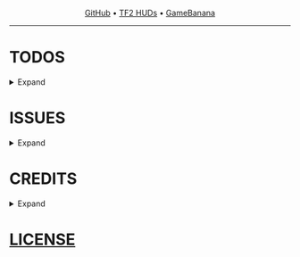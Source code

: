 <p align="center">
  <a href="https://github.com/LlamaGR1/ViviHUD">GitHub</a> • <a href="https://tf2huds.dev/hud/ViviHUD">TF2 HUDs</a> • <a href="https://gamebanana.com/mods/596766">GameBanana</a>
</p>

---

# TODOS
<details>
<summary>Expand</summary>
<br>
fix things
maybe 4:3 and 16:10 support
steam deck support (1080p and lower)
other stuff
</details>

# ISSUES
<details>
<summary>Expand</summary>
<br>

- [ ] too many issues to list
</details>

# CREDITS
<details>
<summary>Expand</summary>
<br>

- [Eminoma / TF2C Team](https://tf2classic.com)
  - some assets (check in game credits menu)
- [TF2 logo](https://commons.wikimedia.org/wiki/File:Team-Fortress-2-logo.png)
- [TF2 icon](https://wiki.teamfortress.com/wiki/File:TF2_crosshair_orange.png)
</details>

# [LICENSE](https://github.com/LlamaGR1/ViviHUD?tab=License-1-ov-file)

